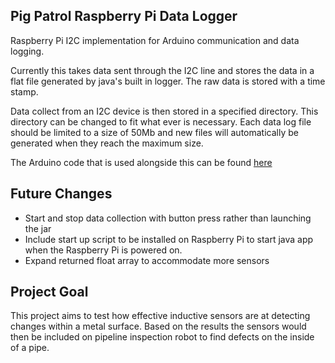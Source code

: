 ## Pig Patrol Raspberry Pi Data Logger

Raspberry Pi I2C implementation for Arduino communication and data logging.

Currently this takes data sent through the I2C line and stores the data in a flat file generated by java's built in
logger.  The raw data is stored with a time stamp.

Data collect from an I2C device is then stored in a specified directory.  This directory can be changed to fit
what ever is necessary.  Each data log file should be limited to a size of 50Mb and new files will automatically be
generated when they reach the maximum size.

The Arduino code that is used alongside this can be found [here](https://github.com/gdeshazer/Arduino-Capacitive-Sensor)

## Future Changes

- Start and stop data collection with button press rather than launching the jar
- Include start up script to be installed on Raspberry Pi to start java app when the Raspberry Pi is powered on.
- Expand returned float array to accommodate more sensors

## Project Goal

This project aims to test how effective inductive sensors are at detecting changes within a metal surface.
Based on the results the sensors would then be included on pipeline inspection robot to find defects on the inside of a
pipe.